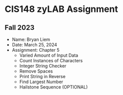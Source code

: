 # CIS148 zyLAB Assignment
## Fall 2023 #

- Name: Bryan Liem
- Date: March 25, 2024
- Assignment: Chapter 5
  - Varied Amount of Input Data
  - Count Instances of Characters
  - Integer String Checker
  - Remove Spaces
  - Print String in Reverse
  - Find Largest Number
  - Hailstone Sequence (OPTIONAL)
 
